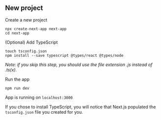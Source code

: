 ## New project

Create a new project

```
npx create-next-app next-app
cd next-app
```

(Optional) Add TypeScript

```
touch tsconfig.json
npm install --save typescript @types/react @types/node
```

*Note: if you skip this step, you should use the file extension .js instead of .ts(x).*

Run the app

```
npm run dev
```

App is running on `localhost:3000`

If you chose to install TypeScript, you will notice that Next.js populated the `tsconfig.json`
file you created for you.
